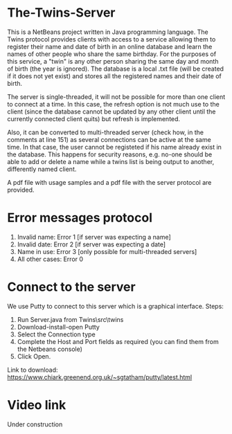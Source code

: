 # The-Twins-Server
This is a NetBeans project written in Java programming language. The Twins protocol provides clients with access to a service allowing them to register their name and date of birth in an online database and learn the names of other people who share the same birthday. For the purposes of this service, a "twin" is any other person sharing the same day and month of birth (the year is ignored). The database is a local .txt file (will be created if it does not yet exist) and stores all the registered names and their date of birth.

The server is single-threaded, it will not be possible for more than one client to connect at a time. In this case, the refresh option is not much use to the client (since the database cannot be updated by any other client until the currently connected client quits) but refresh is implemented.

Also, it can be converted to multi-threaded server (check how, in the comments at line 151) as several connections can be active at the same time. In that case, the user cannot be registeted if his name already exist in the database. This happens for security reasons, e.g. no-one should be able to add or delete a name while a twins list is being output to another, differently named client.

A pdf file with usage samples and a pdf file with the server protocol are provided.

# Error messages protocol
1. Invalid name:	Error 1 [if server was expecting a name]  
2. Invalid date:	Error 2 [if server was expecting a date]  
3. Name in use:	  Error 3 [only possible for multi-threaded servers]  
4. All other cases:  Error 0

# Connect to the server
We use Putty to connect to this server which is a graphical interface. Steps: 
1. Run Server.java from Twins\src\twins
2. Download-install-open Putty
3. Select the Connection type
4. Complete the Host and Port fields as required (you can find them from the Netbeans console)
5. Click Open.

Link to download: https://www.chiark.greenend.org.uk/~sgtatham/putty/latest.html

# Video link
Under construction

